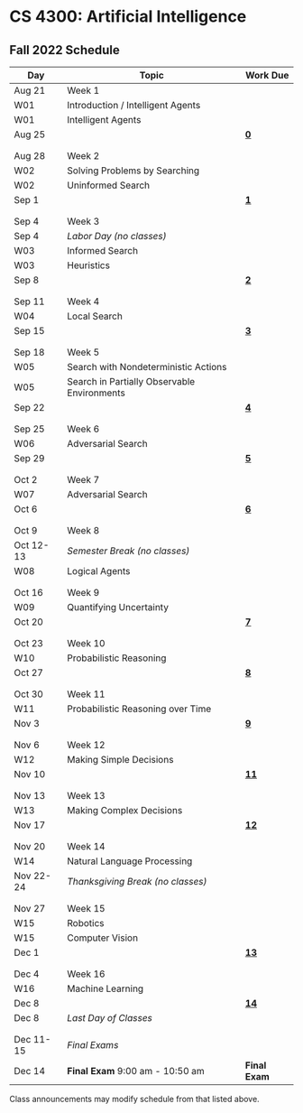 CS 4300: Artificial Intelligence
===============================================

Fall 2022 Schedule
--------------------

Day         | Topic                                         | Work Due
------------|-----------------------------------------------|---------
Aug 21      | Week 1                                        |
W01         | Introduction / Intelligent Agents             |
W01         | Intelligent Agents                            | 
Aug 25      |                                               | **[0](http://computing.utahtech.edu/cs/4300/assignments)**
            |                                               |
            |                                               |
Aug 28      | Week 2                                        |
W02         | Solving Problems by Searching                 |
W02         | Uninformed Search                             |
Sep 1       |                                               | **[1](http://computing.utahtech.edu/cs/4300/assignments)**
            |                                               |
            |                                               |
Sep 4       | Week 3                                        |
Sep 4       | *Labor Day (no classes)*                      |
W03         | Informed Search                               | 
W03         | Heuristics                                    | 
Sep 8       |                                               | **[2](http://computing.utahtech.edu/cs/4300/assignments)**
            |                                               |
            |                                               |
Sep 11      | Week 4                                        |
W04         | Local Search                                  |
Sep 15      |                                               | **[3](http://computing.utahtech.edu/cs/4300/assignments)**
            |                                               |
            |                                               |
Sep 18      | Week 5                                        |
W05         | Search with Nondeterministic Actions          |
W05         | Search in Partially Observable Environments   |
Sep 22      |                                               | **[4](http://computing.utahtech.edu/cs/4300/assignments)**
            |                                               |
            |                                               |
Sep 25      | Week 6                                        |
W06         | Adversarial Search                            |
Sep 29      |                                               | **[5](http://computing.utahtech.edu/cs/4300/assignments)**
            |                                               |
            |                                               |
Oct 2       | Week 7                                        |
W07         | Adversarial Search                            |
Oct 6       |                                               | **[6](http://computing.utahtech.edu/cs/4300/assignments)**
            |                                               |
            |                                               |
Oct 9       | Week 8                                        |
Oct 12-13   | *Semester Break (no classes)*                 |
W08         | Logical Agents                                |
            |                                               |
            |                                               |
Oct 16      | Week 9                                        |
W09         | Quantifying Uncertainty                       |
Oct 20      |                                               | **[7](http://computing.utahtech.edu/cs/4300/assignments)**
            |                                               |
            |                                               |
Oct 23      | Week 10                                       |
W10         | Probabilistic Reasoning                       |
Oct 27      |                                               | **[8](http://computing.utahtech.edu/cs/4300/assignments)**
            |                                               |
            |                                               |
Oct 30      | Week 11                                       |
W11         | Probabilistic Reasoning over Time             |
Nov 3       |                                               | **[9](http://computing.utahtech.edu/cs/4300/assignments)**
            |                                               |
            |                                               |
Nov 6       | Week 12                                       |
W12         | Making Simple Decisions                       | 
Nov 10      |                                               | **[11](http://computing.utahtech.edu/cs/4300/assignments)**
            |                                               |
            |                                               |
Nov 13      | Week 13                                       |
W13         | Making Complex Decisions                      |
Nov 17      |                                               | **[12](http://computing.utahtech.edu/cs/4300/assignments)**
            |                                               |
            |                                               |
Nov 20      | Week 14                                       |
W14         | Natural Language Processing                   |
Nov 22-24   | *Thanksgiving Break (no classes)*             |
            |                                               |
            |                                               |
Nov 27      | Week 15                                       |
W15         | Robotics                                      |
W15         | Computer Vision                               |
Dec 1       |                                               | **[13](http://computing.utahtech.edu/cs/4300/assignments)**
            |                                               |
            |                                               |
Dec 4       | Week 16                                       |
W16         | Machine Learning                              |
Dec 8       |                                               | **[14](http://computing.utahtech.edu/cs/4300/assignments)**
Dec 8       | *Last Day of Classes*                         |
            |                                               |
            |                                               |
Dec 11-15   | *Final Exams*                                 |
Dec 14      | **Final Exam** 9:00 am - 10:50 am             | **Final Exam**


Class announcements may modify schedule from that listed above.
